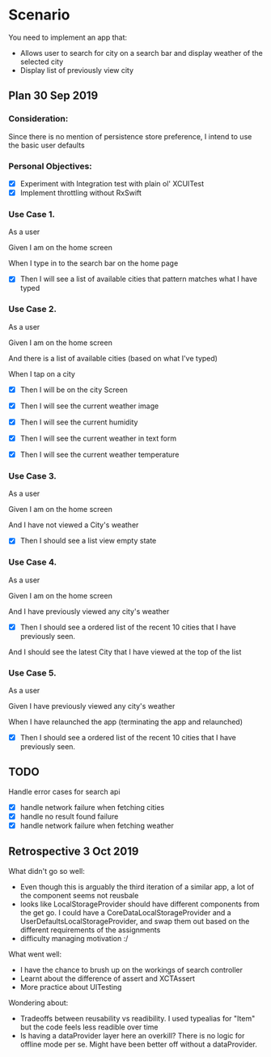 # Scenario #
You need to implement an app that:
- Allows user to search for city on a search bar and display weather of the selected city
- Display list of previously view city

## Plan 30 Sep 2019 ##

### Consideration: ###
Since there is  no mention of persistence store preference, I intend to use the basic user defaults


### Personal Objectives: ###
- [x] Experiment with Integration test with plain ol' XCUITest
- [x] Implement throttling without RxSwift

### Use Case 1. ###

As a user

Given I am on the home screen

When I type in to the search bar on the home page

- [x] Then I will see a list of available cities that pattern matches what I have typed

### Use Case 2. ###

As a user

Given I am on the home screen

And there is a list of available cities (based on what I've typed)
 
When I tap on a city

- [x] Then I will be on the city Screen

- [x] Then I will see the current weather image

- [x] Then I will see the current humidity

- [x] Then I will see the current weather in text form

- [x] Then I will see the current weather temperature

### Use Case 3. ###

As a user

Given I am on the home screen

And I have not viewed a City's weather

- [x]  Then I should see a list view empty state

### Use Case 4. ###

As a user

Given I am on the home screen

And I have previously viewed any city's weather

- [x] Then I should see a ordered list of the recent 10 cities that I have previously seen.

And I should see the latest City that I have viewed at the top of the list
 

### Use Case 5. ###

As a user

Given I have previously viewed any city's weather

When I have relaunched the app (terminating the app and relaunched)

- [x] Then I should see a ordered list of the recent 10 cities that I have previously seen.

## TODO ##
Handle error cases for search api
- [x] handle network failure when fetching cities
- [x] handle no result found failure
- [x] handle network failure when fetching weather
## Retrospective 3 Oct 2019 ##
What didn't go so well:
- Even though this is arguably the third iteration of a similar app, a lot of the component seems not reusbale
- looks like LocalStorageProvider should have different components from the get go. I could have a CoreDataLocalStorageProvider and a UserDefaultsLocalStorageProvider, and swap them out based on the different requirements of the assignments
- difficulty managing motivation :/

What went well:
- I have the chance to brush up on the workings of search controller
- Learnt about the difference of assert and XCTAssert
- More practice about UITesting

Wondering about:
- Tradeoffs between reusability vs readibility. I used typealias for "Item" but the code feels less readible over time
- Is having a dataProvider layer here an overkill? There is no logic for offline mode per se. Might have been better off without a dataProvider.
